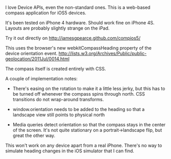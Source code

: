 I love Device APIs, even the non-standard ones. This is a web-based compass application for iOS5 devices.

It's been tested on iPhone 4 hardware. Should work fine on iPhone 4S. Layouts are probably slightly strange on the iPad.

Try it out directly on http://jamesgpearce.github.com/compios5/

This uses the browser's new webkitCompassHeading property of the device orientation event. http://lists.w3.org/Archives/Public/public-geolocation/2011Jul/0014.html

The compass itself is created entirely with CSS.

A couple of implementation notes:

 - There's easing on the rotation to make it a little less jerky, but this has to be turned off whenever the compass spins through north. CSS transitions do not wrap-around transforms.

 - window.orientation needs to be added to the heading so that a landscape view still points to physical north

 - Media queries detect orientation so that the compass stays in the center of the screen. It's not quite stationary on a portrait->landscape flip, but great the other way.

This won't work on any device apart from a real iPhone. There's no way to simulate heading changes in the iOS simulator that I can find.
